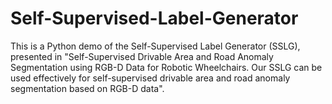 # Self-Supervised-Label-Generator
This is a Python demo of the Self-Supervised Label Generator (SSLG), presented in "Self-Supervised Drivable Area and Road Anomaly Segmentation using RGB-D Data for Robotic Wheelchairs. Our SSLG can be used effectively for self-supervised drivable area and road anomaly segmentation based on RGB-D data".
